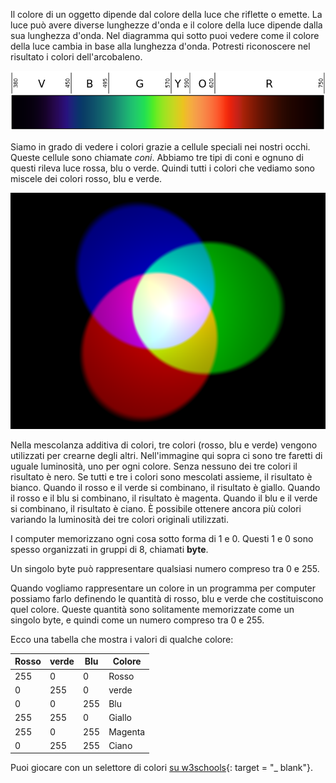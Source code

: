 Il colore di un oggetto dipende dal colore della luce che riflette o emette. La luce può avere diverse lunghezze d'onda e il colore della luce dipende dalla sua lunghezza d'onda. Nel diagramma qui sotto puoi vedere come il colore della luce cambia in base alla lunghezza d'onda. Potresti riconoscere nel risultato i colori dell'arcobaleno.

![Spettro visibile](images/linear-visible-spectrum.png)

Siamo in grado di vedere i colori grazie a cellule speciali nei nostri occhi. Queste cellule sono chiamate *coni*. Abbiamo tre tipi di coni e ognuno di questi rileva luce rossa, blu o verde. Quindi tutti i colori che vediamo sono miscele dei colori rosso, blu e verde.

![Mescolanza additiva di colori](images/additive-colour-mixing.png)

Nella mescolanza additiva di colori, tre colori (rosso, blu e verde) vengono utilizzati per crearne degli altri. Nell'immagine qui sopra ci sono tre faretti di uguale luminosità, uno per ogni colore. Senza nessuno dei tre colori il risultato è nero. Se tutti e tre i colori sono mescolati assieme, il risultato è bianco. Quando il rosso e il verde si combinano, il risultato è giallo. Quando il rosso e il blu si combinano, il risultato è magenta. Quando il blu e il verde si combinano, il risultato è ciano. È possibile ottenere ancora più colori variando la luminosità dei tre colori originali utilizzati.

I computer memorizzano ogni cosa sotto forma di 1 e 0. Questi 1 e 0 sono spesso organizzati in gruppi di 8, chiamati **byte**.

Un singolo byte può rappresentare qualsiasi numero compreso tra 0 e 255.

Quando vogliamo rappresentare un colore in un programma per computer possiamo farlo definendo le quantità di rosso, blu e verde che costituiscono quel colore. Queste quantità sono solitamente memorizzate come un singolo byte, e quindi come un numero compreso tra 0 e 255.

Ecco una tabella che mostra i valori di qualche colore:

| Rosso | verde | Blu | Colore  |
| ----- | ----- | --- | ------- |
| 255   | 0     | 0   | Rosso   |
| 0     | 255   | 0   | verde   |
| 0     | 0     | 255 | Blu     |
| 255   | 255   | 0   | Giallo  |
| 255   | 0     | 255 | Magenta |
| 0     | 255   | 255 | Ciano   |

Puoi giocare con un selettore di colori [su w3schools](https://www.w3schools.com/colors/colors_rgb.asp){: target = "_ blank"}.